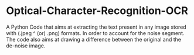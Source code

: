 # Optical-Character-Recognition-OCR
A Python Code that aims at extracting the text present in any image stored with (.jpeg ^ (or) .png) formats. In order to account for the noise segment. The code also aims at drawing a difference between the original and the de-noise image.   
